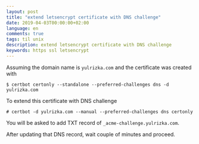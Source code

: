 ```yaml
---
layout: post
title: "extend letsencrypt certificate with DNS challenge"
date: 2019-04-03T00:00:00+02:00
language: en
comments: true
tags: til unix
description: extend letsencrypt certificate with DNS challenge
keywords: https ssl letsencrypt
---
```


Assuming the domain name is `yulrizka.com` and the certificate was created with

```
$ certbot certonly --standalone --preferred-challenges dns -d yulrizka.com
```

To extend this certificate with DNS challenge 
```
# certbot -d yulrizka.com --manual --preferred-challenges dns certonly
```

You will be asked to add TXT record of `_acme-challenge.yulrizka.com`. 

After updating that DNS record, wait couple of minutes and proceed.
